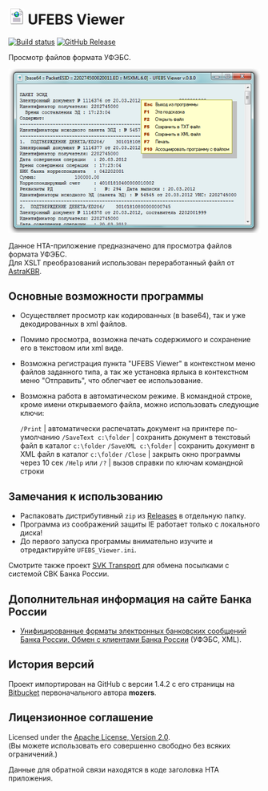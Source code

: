 # ![xml.png](images/xml.png) UFEBS Viewer

[![Build status](https://ci.appveyor.com/api/projects/status/vvy9cv7hkgdcm13p?svg=true)](https://ci.appveyor.com/project/diev/ufebs-viewer-hta)
[![GitHub Release](https://img.shields.io/github/release/diev/UFEBS-Viewer-hta.svg)](https://github.com/diev/UFEBS-Viewer-hta/releases/latest)

Просмотр файлов формата УФЭБС.

![Рабочее окно приложения](images/screen.png)

Данное HTA-приложение предназначено для просмотра файлов формата УФЭБС.  
Для ХSLT преобразований использован переработанный файл от 
[AstraKBR](http://astrasoft.su/AstraKBR.htm).

## Основные возможности программы

* Осуществляет просмотр как кодированных (в base64), так и уже декодированных 
в xml файлов.
* Помимо просмотра, возможна печать содержимого и сохранение его в текстовом 
или xml виде.
* Возможна регистрация пункта "UFEBS Viewer" в контекстном меню файлов 
заданного типа, а так же установка ярлыка в контекстном меню "Отправить", 
что облегчает ее использование.
* Возможна работа в автоматическом режиме. В командной строке, кроме имени 
открываемого файла, можно использовать следующие ключи:

  `/Print` | автоматически распечатать документ на принтере по-умолчанию
  `/SaveText c:\folder` | сохранить документ в текстовый файл в каталог `c:\folder`
  `/SaveXML c:\folder` | сохранить документ в XML файл в каталог `c:\folder`
  `/Close` | закрыть окно программы через 10 сек
  `/Help` или `/?` | вызов справки по ключам командной строки

## Замечания к использованию

* Распаковать дистрибутивный `zip` из 
[Releases](https://github.com/diev/UFEBS-Viewer-hta/releases) в отдельную 
папку.
* Программа из соображений защиты IE работает только с локального диска!
* До первого запуска программы внимательно изучите и отредактируйте 
`UFEBS_Viewer.ini`.

Смотрите также проект [SVK Transport](/SVK-Transport-hta) 
для обмена посылками с системой СВК Банка России.

## Дополнительная информация на сайте Банка России

* [Унифицированные форматы электронных банковских сообщений Банка России. 
Обмен с клиентами Банка России](http://www.cbr.ru/analytics/Formats) 
(УФЭБС, XML).

## История версий

Проект импортирован на GitHub с версии 1.4.2 с его страницы на 
[Bitbucket](https://bitbucket.org/html-applications/ufebs-viewer) 
первоначального автора **mozers**.

## Лицензионное соглашение

Licensed under the [Apache License, Version 2.0](LICENSE).  
(Вы можете использовать его совершенно свободно без всяких ограничений.)

Данные для обратной связи находятся в коде заголовка HTA приложения.
